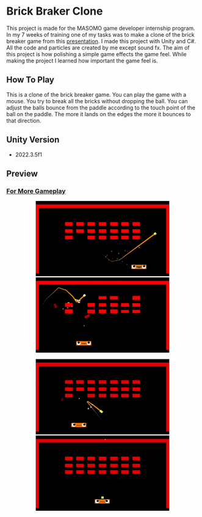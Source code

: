 
# Brick Braker Clone
This project is made for the MASOMO game developer internship program. 
In my 7 weeks of training one of my tasks was to make a clone of the brick breaker game from this [presentation](https://www.youtube.com/watch?v=Fy0aCDmgnxg).
I made this project with Unity and C#. All the code and particles are created by me except sound fx.
The aim of this project is how polishing a simple game effects the game feel. While making the project I learned how important the game feel is. 


## How To Play
This is a clone of the brick breaker game. You can play the game with a mouse. You try to break all the bricks without dropping the ball. 
You can adjust the balls bounce from the paddle  according to the touch point of the ball on the paddle. The more it lands on the edges the more it bounces to that direction.


## Unity Version
- 2022.3.5f1

## Preview
### [For More Gameplay](https://youtu.be/h0dxdUsrg9E)

<p align="center">
  <img src="Media/SS2.jpg" width= "350">
  <img src="Media/SS1.jpg" width= "350">

</p>
<p align="center">
  <img src="Media/Gif1.gif" width="350">
  <img src="Media/Gif2.gif" width="350">
</p>

  
